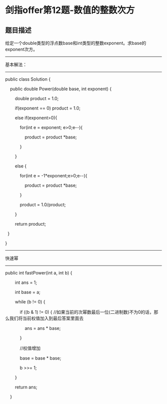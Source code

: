 # 剑指offer第12题-数值的整数次方

## 题目描述

给定一个double类型的浮点数base和int类型的整数exponent。求base的exponent次方。

---

基本解法：

---

public class Solution {

    public double Power(double base, int exponent) {

        double product = 1.0;

        if(exponent == 0) product = 1.0;

        else if(exponent>0){

            for(int e = exponent; e>0;e--){

                product = product *base;

            }

        }

        else {

            for(int e = -1*exponent;e>0;e--){

                product = product *base;

            }

            product = 1.0/product;

        }

        return product;

  }

}

---

快速幂 

---

public int fastPower(int a, int b) {

        int ans = 1;

        int base = a;

        while (b != 0) {

            if ((b & 1) != 0) { //如果当前的次幂数最后一位(二进制数)不为0的话，那么我们将当前权值加入到最后答案里面去

                ans = ans * base;

            }

            //权值增加

            base = base * base;

            b >>= 1;

        }

        return ans;

    }
